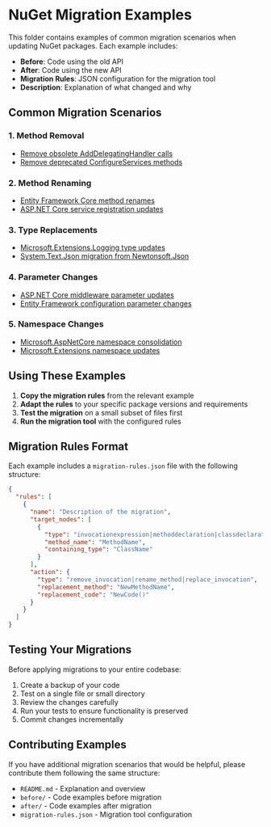 # NuGet Migration Examples

This folder contains examples of common migration scenarios when updating NuGet packages. Each example includes:

- **Before**: Code using the old API
- **After**: Code using the new API
- **Migration Rules**: JSON configuration for the migration tool
- **Description**: Explanation of what changed and why

## Common Migration Scenarios

### 1. Method Removal

- [Remove obsolete AddDelegatingHandler calls](./remove-obsolete-methods/README.md)
- [Remove deprecated ConfigureServices methods](./remove-obsolete-methods/configure-services.md)

### 2. Method Renaming

- [Entity Framework Core method renames](./method-renames/entity-framework.md)
- [ASP.NET Core service registration updates](./method-renames/aspnet-core.md)

### 3. Type Replacements

- [Microsoft.Extensions.Logging type updates](./type-replacements/logging.md)
- [System.Text.Json migration from Newtonsoft.Json](./type-replacements/json-serialization.md)

### 4. Parameter Changes

- [ASP.NET Core middleware parameter updates](./parameter-changes/middleware.md)
- [Entity Framework configuration parameter changes](./parameter-changes/entity-framework.md)

### 5. Namespace Changes

- [Microsoft.AspNetCore namespace consolidation](./namespace-changes/aspnetcore.md)
- [Microsoft.Extensions namespace updates](./namespace-changes/extensions.md)

## Using These Examples

1. **Copy the migration rules** from the relevant example
2. **Adapt the rules** to your specific package versions and requirements
3. **Test the migration** on a small subset of files first
4. **Run the migration tool** with the configured rules

## Migration Rules Format

Each example includes a `migration-rules.json` file with the following structure:

```json
{
  "rules": [
    {
      "name": "Description of the migration",
      "target_nodes": [
        {
          "type": "invocationexpression|methoddeclaration|classdeclaration",
          "method_name": "MethodName",
          "containing_type": "ClassName"
        }
      ],
      "action": {
        "type": "remove_invocation|rename_method|replace_invocation",
        "replacement_method": "NewMethodName",
        "replacement_code": "NewCode()"
      }
    }
  ]
}
```

## Testing Your Migrations

Before applying migrations to your entire codebase:

1. Create a backup of your code
2. Test on a single file or small directory
3. Review the changes carefully
4. Run your tests to ensure functionality is preserved
5. Commit changes incrementally

## Contributing Examples

If you have additional migration scenarios that would be helpful, please contribute them following the same structure:

- `README.md` - Explanation and overview
- `before/` - Code examples before migration
- `after/` - Code examples after migration
- `migration-rules.json` - Migration tool configuration
